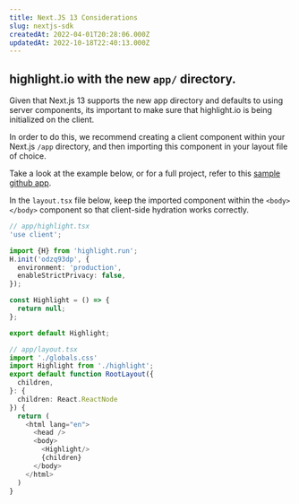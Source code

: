 ```yaml
---
title: Next.JS 13 Considerations
slug: nextjs-sdk
createdAt: 2022-04-01T20:28:06.000Z
updatedAt: 2022-10-18T22:40:13.000Z
---
```


## highlight.io with the new `app/` directory.

Given that Next.js 13 supports the new app directory and defaults to using server components, its important to make sure that highlight.io is being initialized on the client. 

In order to do this, we recommend creating a client component within your Next.js `/app` directory, and then importing this component in your layout file of choice.

Take a look at the example below, or for a full project, refer to this [sample github app](https://github.com/highlight/nextjs-13-sample).

In the `layout.tsx` file below, keep the imported component within the `<body></body>` component so that client-side hydration works correctly.

```typescript
// app/highlight.tsx
'use client';

import {H} from 'highlight.run';
H.init('odzq93dp', {
  environment: 'production',
  enableStrictPrivacy: false,
});

const Highlight = () => {
  return null;
};

export default Highlight;
```

```typescript
// app/layout.tsx
import './globals.css'
import Highlight from './highlight';
export default function RootLayout({
  children,
}: {
  children: React.ReactNode
}) {
  return (
    <html lang="en">
      <head />
      <body>
        <Highlight/>
        {children}
      </body>
    </html>
  )
}
```
